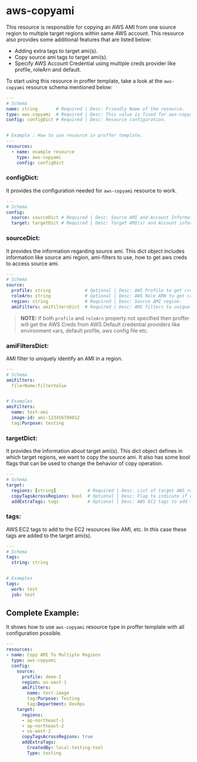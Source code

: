# aws-copyami

This resource is responsible for copying an AWS AMI from one source region to multiple target regions within same AWS account. This resource also provides some additional features that are listed below:

* Adding extra tags to target ami(s).
* Copy source ami tags to target ami(s).
* Specify AWS Account Credential using multiple creds provider like profile, roleArn and default.

To start using this resource in proffer template, take a look at the `aws-copyami` resource schema mentioned below:

``` YAML
---
# Schema
name: string       # Required | Desc: Friendly Name of the resource.
type: aws-copyami  # Required | Desc: This value is fixed for aws-copyami resource type.
config: configDict # Required | Desc: Resource configuration.


# Example : How to use resource in proffer template.
---
resources:
  - name: example resource
    type: aws-copyami
    config: configDict
```

### configDict:

It provides the configuration needed for `aws-copyami` resource to work.

``` YAML
---
# Schema
config:
  source: sourceDict # Required | Desc: Source AMI and Account Information.
  target: targetDict # Required | Desc: Target AMI(s) and Account information.
```

### sourceDict:

It provides the information regarding source ami. This dict object includes information like source ami region, ami-filters to use, how to get aws creds to access source ami.

``` YAML
---
# Schema
source:
  profile: string             # Optional | Desc: AWS Profile to get creds for source ami account.
  roleArn: string             # Optional | Desc: AWS Role ARN to get creds for source ami account
  region: string              # Required | Desc: Source AMI region.
  amiFilters: amiFiltersDict  # Required | Desc: AMI filters to uniquely identify the source ami.
```

> **NOTE:**
    If both `profile` and `roleArn` property not specified then proffer will get the AWS Creds from AWS Default credential providers like environment vars, default profile, aws config file etc.

### amiFiltersDict:

AMI filter to uniquely identify an AMI in a region.

``` YAML
---
# Schema
amiFilters:
  filerName:filterValue


# Examples
amiFilters:
  name: test-ami
  image-id: ami-123456789012
  tag:Purpose: testing
```

### targetDict:

It provides the information about target ami(s). This dict object defines in which target regions, we want to copy the source ami. It also has some bool flags that can be used to change the behavior of copy operation.

``` YAML
---
# Schema
target:
  regions: [string]            # Required | Desc: List of target AWS regions where we want to copy the source ami.
  copyTagsAcrossRegions: bool  # Optional | Desc: Flag to indicate if we want to copy the source ami tags to target ami(s).
  addExtraTags: tags           # Optional | Desc: AWS EC2 tags to add to target ami(s).
```

### tags:

AWS EC2 tags to add to the EC2 resources like AMI, etc. In this case these tags are added to the target ami(s).

``` YAML
---
# Schema
tags:
  string: string


# Examples
tags:
  work: test
  job: test
```


## Complete Example:

It shows how to use `aws-copyami` resource type in proffer template with all configuration possible.

```YAML
---
resources:
- name: Copy AMI To Multiple Regions
  type: aws-copyami
  config:
    source:
      profile: demo-2
      region: us-east-1
      amiFilters:
        name: test-image
        tag:Purpose: Testing
        tag:Department: DevOps
    target:
      regions:
      - ap-northeast-1
      - ap-northeast-2
      - us-west-2
      copyTagsAcrossRegions: true
      addExtraTags:
        CreatedBy: local-testing-tool
        Type: testing

```
